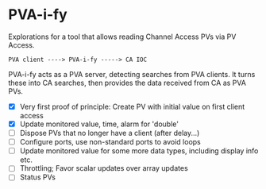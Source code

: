 PVA-i-fy
========


Explorations for a tool that allows reading Channel Access PVs via PV Access.

```
PVA client ----> PVA-i-fy -----> CA IOC
```

PVA-i-fy acts as a PVA server, detecting searches from PVA clients.
It turns these into CA searches, then provides the data received
from CA as PVA PVs.

- [x] Very first proof of principle:
      Create PV with initial value on first client access
- [x] Update monitored value, time, alarm for 'double'
- [ ] Dispose PVs that no longer have a client (after delay...)
- [ ] Configure ports, use non-standard ports to avoid loops
- [ ] Update monitored value for some more data types, including display info etc.
- [ ] Throttling; Favor scalar updates over array updates
- [ ] Status PVs
